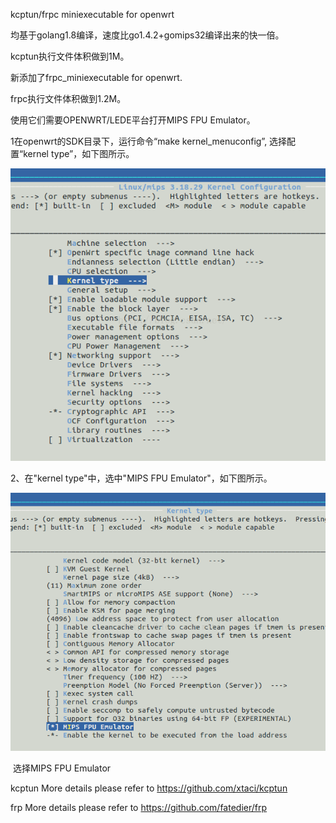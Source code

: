 kcptun/frpc miniexecutable for openwrt

均基于golang1.8编译，速度比go1.4.2+gomips32编译出来的快一倍。

kcptun执行文件体积做到1M。

新添加了frpc_miniexecutable for openwrt.

frpc执行文件体积做到1.2M。

使用它们需要OPENWRT/LEDE平台打开MIPS FPU Emulator。

1在openwrt的SDK目录下，运行命令“make kernel\_menuconfig”, 选择配置“kernel
type”，如下图所示。

![IMG\_256](1.png)

2、在"kernel type"中，选中"MIPS FPU Emulator"，如下图所示。

![IMG\_257](2.png)

 选择MIPS FPU Emulator

kcptun More details please refer to <https://github.com/xtaci/kcptun>

frp More details please refer to <https://github.com/fatedier/frp>

